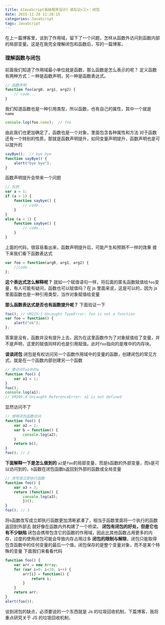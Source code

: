 ```yaml
---
title: 《JavaScript高级程序设计》读后记<三>：闭包
date: 2015-11-28 11:28:15
categories: JavaScript
tags: JavaScript
---
```

在上一篇博客里，谈到了作用域，留下了一个问题，怎样从函数外访问到函数内部的局部变量。这是在我完全理解闭包和函数后，写的一篇博客。

### 理解函数与闭包
前面我们知道了作用域最小单位就是函数，那么函数是怎么表示的呢？
定义函数有两种方式：一种是函数声明，另一种是函数表达式。
```js
// 函数声明
function foo(arg0, arg1, arg2) {
    // code...
}
```
我们知道函数也是一种引用类型，所以函数，也有自己的属性，其中一个就是`name`
```js
console.log(foo.name);  // foo
```
由此我们也更加确定了，函数也是一个对象，里面包含各种属性和方法
对于函数还有一个特别的性质，那就是函数声明提升，如同变量声明提升，函数声明也是可以提升的
```js
sayBye();  // bye bye
function sayBye() {
    alert("bye bye");
}  
```
函数声明提升会带来一个问题
```js
// 反例
var a = 1;
if (a > 1) {
    function saybye() {
        // code...
    }
}
else (a < 1) {
    function saybye() {
        // code...
    }
}
```
上面的代码，很容易看出来，函数声明提升后，可能产生和预期不一样的效果
接下来我们看下函数表达式
```js
var foo = function(arg0, arg1, arg2) {
    //code..
};
```
__这个表达式怎么解释呢？__
就如一个赋值语句一样，将后面的匿名函数赋值给`foo`变量，有人可能有疑问，函数也可以赋值吗？在 js 里面来说，这是可以的，因为 js 里面函数也是一种引用类型，当作对象赋值给变量

__那么函数表达式是否也有函数提升呢？__
下面验证一下
```js
foo(); // VM225:1 Uncaught TypeError: foo is not a function
var foo = function() {
    alert("ok");
};
```
答案是没有，函数并没有提升上去，因为在这里函数作为了对象赋值给了变量，并不是声明，这里的赋值同样的也是引用赋值。此时`foo`指向的是堆中的内存块。

__谈谈闭包__
闭包是有权访问另一个函数作用域中的变量的函数，创建闭包的常见方式，就是在一个函数内部创建另一个函数
```js
// 要访问foo中的a
function foo() {
    var a1 = 1;
}
foo();
console.log(a1);
// VM309:4 Uncaught ReferenceError: a1 is not defined
```
显然访问不了
```js
// 使用闭包函数访问
function foo() {
    var a2 = 2;
    var b = function() {
        console.log(a2);
    }
    return b();
}
foo(); // 2
```
__下面解释一下是怎么做到的__
`a2`是`foo`的局部变量，而是`b`函数的外部变量，而`b`是可以访问到的，`b`函数在闭包函数`b`返回到外部的函数或全局变量
```js
// 改写成立即执行函数
function foo() {
    var a3 = 3;
    return (function() {
        console.log(a3);
        })();
}
foo(); // 3
```
将`b`函数改写成立即执行函数更加清晰紧凑了，相当于函数里面将一个执行的函数返回到外部去
就好像在函数内外构建了一个桥梁。
__闭包有闭包的好处，但是它也有不少缺陷__
闭包会携带包含它的函数的作用域，因此比其他函数占用更多的内存，过度的使用闭包可能会导致内存占用过多
__闭包的限制与解除__，闭包只能取得包含函数中的任何变量的最后一个值，闭包保存的是整个变量对象，而不是某个特殊的变量
下面我们来看看代码
```js
function foo() {
    var arr = new Array;
    for (var i=0; i<10; i++) {
        arr[i] = function() {
            return i;
        }
    }
    return arr;
}
alert(foo());
```
谈到闭包的缺点，必须要说的一个东西就是 Js 的垃圾回收机制，下篇博客，我将重点研究关于 JS 的垃圾回收机制，

